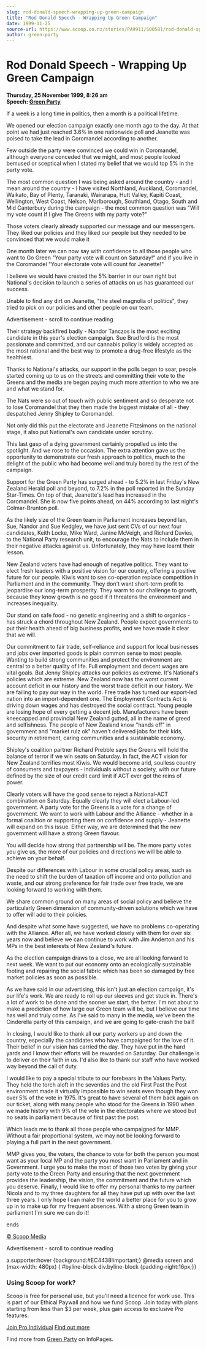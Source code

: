 ```yaml
---
slug: rod-donald-speech-wrapping-up-green-campaign
title: "Rod Donald Speech - Wrapping Up Green Campaign"
date: 1999-11-25
source-url: https://www.scoop.co.nz/stories/PA9911/S00581/rod-donald-speech-wrapping-up-green-campaign.htm
author: green-party
---
```

Rod Donald Speech - Wrapping Up Green Campaign
==============================================

**Thursday, 25 November 1999, 8:26 am**  
**Speech: [Green Party](https://info.scoop.co.nz/Green_Party)**

If a week is a long time in politics, then a month is a political lifetime.

We opened our election campaign exactly one month ago to the day. At that point we had just reached 3.6% in one nationwide poll and Jeanette was poised to take the lead in Coromandel according to another.

Few outside the party were convinced we could win in Coromandel, although everyone conceded that we might, and most people looked bemused or sceptical when I stated my belief that we would top 5% in the party vote.

The most common question I was being asked around the country - and I mean around the country - I have visited Northland, Auckland, Coromandel, Waikato, Bay of Plenty, Taranaki, Wairarapa, Hutt Valley, Kapiti Coast, Wellington, West Coast, Nelson, Marlborough, Southland, Otago, South and Mid Canterbury during the campaign - the most common question was \"Will my vote count if I give The Greens with my party vote?"

Those voters clearly already supported our message and our messengers. They liked our policies and they liked our people but they needed to be convinced that we would make it

One month later we can now say with confidence to all those people who want to Go Green "Your party vote will count on Saturday!" and if you live in the Coromandel "Your electorate vote will count for Jeanette!"

I believe we would have crested the 5% barrier in our own right but National's decision to launch a series of attacks on us has guaranteed our success.

Unable to find any dirt on Jeanette, "the steel magnolia of politics", they tried to pick on our policies and other people on our team.

Advertisement - scroll to continue reading





Their strategy backfired badly - Nandor Tanczos is the most exciting candidate in this year's election campaign. Sue Bradford is the most passionate and committed, and our cannabis policy is widely accepted as the most rational and the best way to promote a drug-free lifestyle as the healthiest.

Thanks to National's attacks, our support in the polls began to soar, people started coming up to us on the streets and committing their vote to the Greens and the media are began paying much more attention to who we are and what we stand for.

The Nats were so out of touch with public sentiment and so desperate not to lose Coromandel that they then made the biggest mistake of all - they despatched Jenny Shipley to Coromandel.

Not only did this put the electorate and Jeanette Fitzsimons on the national stage, it also put National's own candidate under scrutiny.

This last gasp of a dying government certainly propelled us into the spotlight. And we rose to the occasion. The extra attention gave us the opportunity to demonstrate our fresh approach to politics, much to the delight of the public who had become well and truly bored by the rest of the campaign.

Support for the Green Party has surged ahead - to 5.2% in last Friday's New Zealand Herald poll and beyond, to 7.2% in the poll reported in the Sunday Star-Times. On top of that, Jeanette's lead has increased in the Coromandel. She is now five points ahead, on 44% according to last night's Colmar-Brunton poll.

As the likely size of the Green team in Parliament increases beyond Ian, Sue, Nandor and Sue Kedgley, we have just sent CVs of our next four candidates, Keith Locke, Mike Ward, Janine McVeigh, and Richard Davies, to the National Party research unit, to encourage the Nats to include them in their negative attacks against us. Unfortunately, they may have learnt their lesson.

New Zealand voters have had enough of negative politics. They want to elect fresh leaders with a positive vision for our country, offering a positive future for our people. Kiwis want to see co-operation replace competition in Parliament and in the community. They don't want short-term profit to jeopardise our long-term prosperity. They warm to our challenge to growth, because they know growth is no good if it threatens the environment and increases inequality.

Our stand on safe food - no genetic engineering and a shift to organics - has struck a chord throughout New Zealand. People expect governments to put their health ahead of big business profits, and we have made it clear that we will.

Our commitment to fair trade, self-reliance and support for local businesses and jobs over imported goods is plain common sense to most people. Wanting to build strong communities and protect the environment are central to a better quality of life. Full employment and decent wages are vital goals. But Jenny Shipley attacks our policies as extreme. It's National's policies which are extreme. New Zealand now has the worst current account deficit in our history and the worst trade deficit in our history. We are failing to pay our way in the world. Free trade has turned our export-led nation into an import-dependent one. The Employment Contracts Act is driving down wages and has destroyed the social contract. Young people are losing hope of every getting a decent job. Manufacturers have been kneecapped and provincial New Zealand gutted, all in the name of greed and selfishness. The people of New Zealand know "hands off" in government and "market rulz ok" haven't delivered jobs for their kids, security in retirement, caring communities and a sustainable economy.

Shipley's coalition partner Richard Prebble says the Greens will hold the balance of terror if we win seats on Saturday. In fact, the ACT vision for New Zealand terrifies most Kiwis. We would become arid, soulless country of consumers and taxpayers - individuals without a society, with our future defined by the size of our credit card limit if ACT ever got the reins of power.

Clearly voters will have the good sense to reject a National-ACT combination on Saturday. Equally clearly they will elect a Labour-led government. A party vote for the Greens is a vote for a change of government. We want to work with Labour and the Alliance - whether in a formal coalition or supporting them on confidence and supply - Jeanette will expand on this issue. Either way, we are determined that the new government will have a strong Green flavour.

You will decide how strong that partnership will be. The more party votes you give us, the more of our policies and directions we will be able to achieve on your behalf.

Despite our differences with Labour in some crucial policy areas, such as the need to shift the burden of taxation off income and onto pollution and waste, and our strong preference for fair trade over free trade, we are looking forward to working with them.

We share common ground on many areas of social policy and believe the particularly Green dimension of community-driven solutions which we have to offer will add to their policies.

And despite what some have suggested, we have no problems co-operating with the Alliance. After all, we have worked closely with them for over six years now and believe we can continue to work with Jim Anderton and his MPs in the best interests of New Zealand's future.

As the election campaign draws to a close, we are all looking forward to next week. We want to put our economy onto an ecologically sustainable footing and repairing the social fabric which has been so damaged by free market policies as soon as possible.

As we have said in our advertising, this isn't just an election campaign, it's our life's work. We are ready to roll up our sleeves and get stuck in. There's a lot of work to be done and the sooner we start, the better. I'm not about to make a prediction of how large our Green team will be, but I believe our time has well and truly come. As I've said to many in the media, we've been the Cinderella party of this campaign, and we are going to gate-crash the ball!

In closing, I would like to thank all our party workers up and down the country, especially the candidates who have campaigned for the love of it. Their belief in our vision has carried the day. They have put in the hard yards and I know their efforts will be rewarded on Saturday. Our challenge is to deliver on their faith in us. I'd also like to thank our staff who have worked way beyond the call of duty.

I would like to pay a special tribute to our forebears in the Values Party. They held the torch aloft in the seventies and the old First Past the Post environment made it virtually impossible to win seats even though they won over 5% of the vote in 1975. It's great to have several of them back again on our ticket, along with many people who stood for the Greens in 1990 when we made history with 9% of the vote in the electorates where we stood but no seats in parliament because of first past the post.

Which leads me to thank all those people who campaigned for MMP. Without a fair proportional system, we may not be looking forward to playing a full part in the next government.

MMP gives you, the voters, the chance to vote for both the person you most want as your local MP and the party you most want in Parliament and in Government. I urge you to make the most of those two votes by giving your party vote to the Green Party and ensuring that the next government provides the leadership, the vision, the commitment and the future which you deserve. Finally, I would like to offer my personal thanks to my partner Nicola and to my three daughters for all they have put up with over the last three years. I only hope I can make the world a better place for you to grow up in to make up for my frequent absences. With a strong Green team in parliament I'm sure we can do it!

  
ends

[© Scoop Media](http://www.scoop.co.nz/about/terms.html)  

Advertisement - scroll to continue reading



a.supporter:hover {background:#EC4438!important;} @media screen and (max-width: 480px) { #byline-block div.byline-block {padding-right:16px;}}

### Using Scoop for work?

Scoop is free for personal use, but you’ll need a licence for work use. This is part of our Ethical Paywall and how we fund Scoop. Join today with plans starting from less than $3 per week, plus gain access to exclusive _Pro_ features.  
  
[Join Pro Individual](https://pro.scoop.co.nz/Individual/?from=ProIn24) [Find out more](https://pro.scoop.co.nz/using-scoop-for-work/?from=ProIn24)

Find more from [Green Party](https://info.scoop.co.nz/Green_Party) on InfoPages.